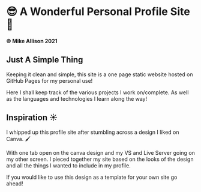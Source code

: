# 😎 A Wonderful Personal Profile Site 🤘
**&copy;  Mike Allison 2021**

## Just A Simple Thing
Keeping it clean and simple, this site is a one page static website hosted on GitHub Pages for my personal use!

Here I shall keep track of the various projects I work on/complete. As well as the languages and technologies I learn along the way!

## Inspiration ☀️
I whipped up this profile site after stumbling across a design I liked on Canva. 🖌️

With one tab open on the canva design and my VS and Live Server going on my other screen. I pieced together my site based on the looks of the design and all the things I wanted to include in my profile.

If you would like to use this design as a template for your own site go ahead!